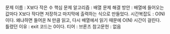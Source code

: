 문제 이름 : X보다 작은 수
핵심 문제 알고리즘 : 배열
문제 해결 방안 : 배열에 들어오는 값마다 X보다 작다면 저장하고 마지막에 출력하는 식으로 만들었다.
시간복잡도 : O(N)이다. 왜냐하면 들어온 N 만큼 읽고, 다시 배열에서 읽기 때문에 O(N) 시간이 걸린다.
틀렸던 이유 : exit 코드는 0이다.
티어 : 브론즈
참고문헌 : 없음